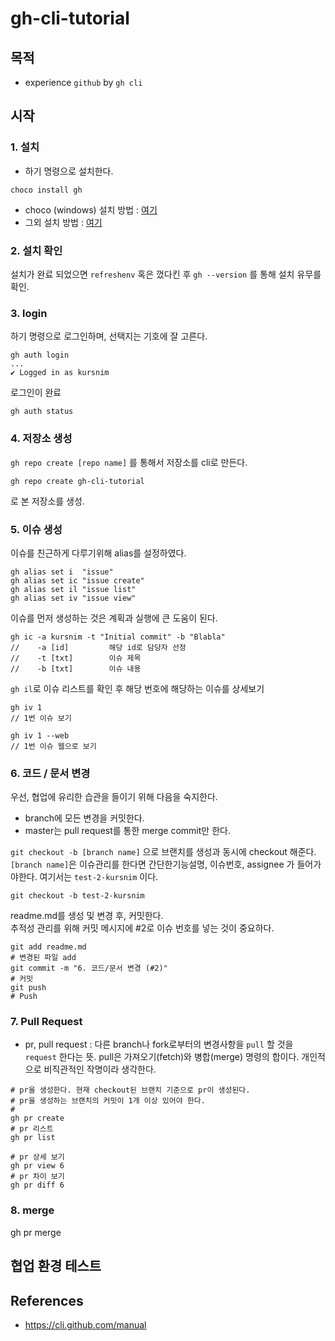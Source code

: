 # gh-cli-tutorial
## 목적
- experience `github` by `gh cli`
## 시작
### 1. 설치
- 하기 명령으로 설치한다. 
```
choco install gh
```
- choco (windows) 설치 방법 : [여기](https://chocolatey.org/install)
- 그외 설치 방법 : [여기](https://github.com/cli/cli#installation)  
### 2. 설치 확인
설치가 완료 되었으면 `refreshenv` 혹은 껐다킨 후 `gh --version` 를 통해 설치 유무를 확인.

### 3. login
하기 명령으로 로그인하며, 선택지는 기호에 잘 고른다.
```
gh auth login
...
✔ Logged in as kursnim
```
로그인이 완료
```
gh auth status
```

### 4. 저장소 생성
`gh repo create [repo name]` 를 통해서 저장소를 cli로 만든다. 
```
gh repo create gh-cli-tutorial
```
로 본 저장소를 생성. 

### 5. 이슈 생성

이슈를 친근하게 다루기위해 alias를 설정하였다.
```
gh alias set i  "issue"
gh alias set ic "issue create"
gh alias set il "issue list"
gh alias set iv "issue view"
```

이슈를 먼저 생성하는 것은 계획과 실행에 큰 도움이 된다.
```
gh ic -a kursnim -t "Initial commit" -b "Blabla"
//    -a [id]         해당 id로 담당자 선정
//    -t [txt]        이슈 제목
//    -b [txt]        이슈 내용
```
```gh il```로 이슈 리스트를 확인 후 해당 번호에 해당하는 이슈를 상세보기
```
gh iv 1
// 1번 이슈 보기

gh iv 1 --web
// 1번 이슈 웹으로 보기
```

### 6. 코드 / 문서 변경
우선, 협업에 유리한 습관을 들이기 위해 다음을 숙지한다.   
- branch에 모든 변경을 커밋한다.
- master는 pull request를 통한 merge commit만 한다.

`git checkout -b [branch name]` 으로 브랜치를 생성과 동시에 checkout 해준다.   
`[branch name]`은 이슈관리를 한다면 간단한기능설명, 이슈번호, assignee 가 들어가야한다. 여기서는 `test-2-kursnim` 이다.
```
git checkout -b test-2-kursnim
```

readme.md를 생성 및 변경 후, 커밋한다.   
추적성 관리를 위해  커밋 메시지에 #2로 이슈 번호를 넣는 것이 중요하다.
```
git add readme.md
# 변경된 파일 add
git commit -m "6. 코드/문서 변경 (#2)"
# 커밋
git push
# Push 
```

### 7. Pull Request
- pr, pull request : 다른 branch나 fork로부터의 변경사항을 `pull` 할 것을 `request` 한다는 뜻. pull은 가져오기(fetch)와 병합(merge) 명령의 합이다. 개인적으로 비직관적인 작명이라 생각한다.


```
# pr을 생성한다. 현재 checkout된 브랜치 기준으로 pr이 생성된다.
# pr을 생성하는 브랜치의 커밋이 1개 이상 있어야 한다. 
# 
gh pr create
# pr 리스트
gh pr list

# pr 상세 보기
gh pr view 6
# pr 차이 보기 
gh pr diff 6
```

### 8. merge

gh pr merge



## 협업 환경 테스트


## References
- https://cli.github.com/manual